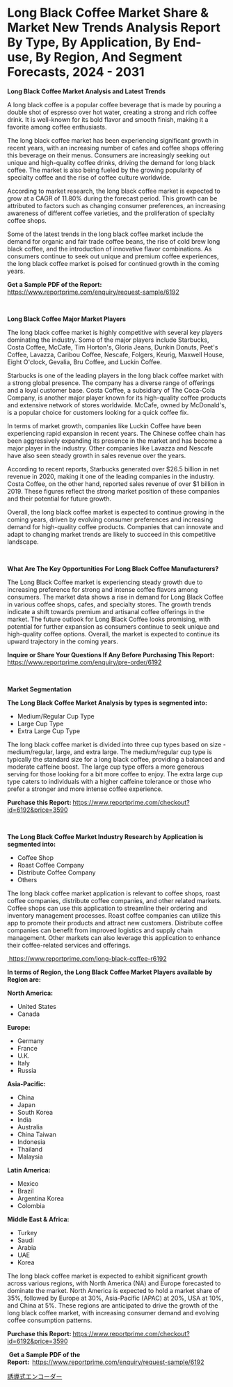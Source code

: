 <p><h1>Long Black Coffee Market Share & Market New Trends Analysis Report By Type, By Application, By End-use, By Region, And Segment Forecasts, 2024 - 2031</h1></p><p><strong>Long Black Coffee Market Analysis and Latest Trends</strong></p>
<p><p>A long black coffee is a popular coffee beverage that is made by pouring a double shot of espresso over hot water, creating a strong and rich coffee drink. It is well-known for its bold flavor and smooth finish, making it a favorite among coffee enthusiasts.</p><p>The long black coffee market has been experiencing significant growth in recent years, with an increasing number of cafes and coffee shops offering this beverage on their menus. Consumers are increasingly seeking out unique and high-quality coffee drinks, driving the demand for long black coffee. The market is also being fueled by the growing popularity of specialty coffee and the rise of coffee culture worldwide.</p><p>According to market research, the long black coffee market is expected to grow at a CAGR of 11.80% during the forecast period. This growth can be attributed to factors such as changing consumer preferences, an increasing awareness of different coffee varieties, and the proliferation of specialty coffee shops.</p><p>Some of the latest trends in the long black coffee market include the demand for organic and fair trade coffee beans, the rise of cold brew long black coffee, and the introduction of innovative flavor combinations. As consumers continue to seek out unique and premium coffee experiences, the long black coffee market is poised for continued growth in the coming years.</p></p>
<p><strong>Get a Sample PDF of the Report:&nbsp;</strong> <a href="https://www.reportprime.com/enquiry/request-sample/6192">https://www.reportprime.com/enquiry/request-sample/6192</a></p>
<p>&nbsp;</p>
<p><strong>Long Black Coffee Major Market Players</strong></p>
<p><p>The long black coffee market is highly competitive with several key players dominating the industry. Some of the major players include Starbucks, Costa Coffee, McCafe, Tim Horton's, Gloria Jeans, Dunkin Donuts, Peet's Coffee, Lavazza, Caribou Coffee, Nescafe, Folgers, Keurig, Maxwell House, Eight O'clock, Gevalia, Bru Coffee, and Luckin Coffee.</p><p>Starbucks is one of the leading players in the long black coffee market with a strong global presence. The company has a diverse range of offerings and a loyal customer base. Costa Coffee, a subsidiary of The Coca-Cola Company, is another major player known for its high-quality coffee products and extensive network of stores worldwide. McCafe, owned by McDonald's, is a popular choice for customers looking for a quick coffee fix.</p><p>In terms of market growth, companies like Luckin Coffee have been experiencing rapid expansion in recent years. The Chinese coffee chain has been aggressively expanding its presence in the market and has become a major player in the industry. Other companies like Lavazza and Nescafe have also seen steady growth in sales revenue over the years.</p><p>According to recent reports, Starbucks generated over $26.5 billion in net revenue in 2020, making it one of the leading companies in the industry. Costa Coffee, on the other hand, reported sales revenue of over $1 billion in 2019. These figures reflect the strong market position of these companies and their potential for future growth.</p><p>Overall, the long black coffee market is expected to continue growing in the coming years, driven by evolving consumer preferences and increasing demand for high-quality coffee products. Companies that can innovate and adapt to changing market trends are likely to succeed in this competitive landscape.</p></p>
<p>&nbsp;</p>
<p><strong>What Are The Key Opportunities For Long Black Coffee Manufacturers?</strong></p>
<p><p>The Long Black Coffee market is experiencing steady growth due to increasing preference for strong and intense coffee flavors among consumers. The market data shows a rise in demand for Long Black Coffee in various coffee shops, cafes, and specialty stores. The growth trends indicate a shift towards premium and artisanal coffee offerings in the market. The future outlook for Long Black Coffee looks promising, with potential for further expansion as consumers continue to seek unique and high-quality coffee options. Overall, the market is expected to continue its upward trajectory in the coming years.</p></p>
<p><strong>Inquire or Share Your Questions If Any Before Purchasing This Report:</strong> <a href="https://www.reportprime.com/enquiry/pre-order/6192">https://www.reportprime.com/enquiry/pre-order/6192</a></p>
<p>&nbsp;</p>
<p><strong>Market Segmentation</strong></p>
<p><strong>The Long Black Coffee Market Analysis by types is segmented into:</strong></p>
<p><ul><li>Medium/Regular Cup Type</li><li>Large Cup Type</li><li>Extra Large Cup Type</li></ul></p>
<p><p>The long black coffee market is divided into three cup types based on size - medium/regular, large, and extra large. The medium/regular cup type is typically the standard size for a long black coffee, providing a balanced and moderate caffeine boost. The large cup type offers a more generous serving for those looking for a bit more coffee to enjoy. The extra large cup type caters to individuals with a higher caffeine tolerance or those who prefer a stronger and more intense coffee experience.</p></p>
<p><strong>Purchase this Report:&nbsp;</strong><a href="https://www.reportprime.com/checkout?id=6192&price=3590">https://www.reportprime.com/checkout?id=6192&price=3590</a></p>
<p>&nbsp;</p>
<p><strong>The Long Black Coffee Market Industry Research by Application is segmented into:</strong></p>
<p><ul><li>Coffee Shop</li><li>Roast Coffee Company</li><li>Distribute Coffee Company</li><li>Others</li></ul></p>
<p><p>The long black coffee market application is relevant to coffee shops, roast coffee companies, distribute coffee companies, and other related markets. Coffee shops can use this application to streamline their ordering and inventory management processes. Roast coffee companies can utilize this app to promote their products and attract new customers. Distribute coffee companies can benefit from improved logistics and supply chain management. Other markets can also leverage this application to enhance their coffee-related services and offerings.</p></p>
<p><a href="https://www.reportprime.com/long-black-coffee-r6192">&nbsp;https://www.reportprime.com/long-black-coffee-r6192</a></p>
<p><strong>In terms of Region, the Long Black Coffee Market Players available by Region are:</strong></p>
<p>
    <p> <strong> North America: </strong>
        <ul>
            <li>United States</li>
            <li>Canada</li>
        </ul>
        </p> 
    <p> <strong> Europe: </strong>
        <ul>
            <li>Germany</li>
            <li>France</li>
            <li>U.K.</li>
            <li>Italy</li>
            <li>Russia</li>
        </ul>
        </p> 
    <p> <strong> Asia-Pacific: </strong>
        <ul>
            <li>China</li>
            <li>Japan</li>
            <li>South Korea</li>
            <li>India</li>
            <li>Australia</li>
            <li>China Taiwan</li>
            <li>Indonesia</li>
            <li>Thailand</li>
            <li>Malaysia</li>
        </ul>
        </p> 
    <p> <strong> Latin America: </strong>
        <ul>
            <li>Mexico</li>
            <li>Brazil</li>
            <li>Argentina Korea</li>
            <li>Colombia</li>
        </ul>
        </p> 
    <p> <strong> Middle East & Africa: </strong>
        <ul>
            <li>Turkey</li>
            <li>Saudi</li>
            <li>Arabia</li>
            <li>UAE</li>
            <li>Korea</li>
        </ul>
    </p>
    </p>
<p><p>The long black coffee market is expected to exhibit significant growth across various regions, with North America (NA) and Europe forecasted to dominate the market. North America is expected to hold a market share of 35%, followed by Europe at 30%, Asia-Pacific (APAC) at 20%, USA at 10%, and China at 5%. These regions are anticipated to drive the growth of the long black coffee market, with increasing consumer demand and evolving coffee consumption patterns.</p></p>
<p><strong>Purchase this Report: </strong><a href="https://www.reportprime.com/checkout?id=6192&price=3590">https://www.reportprime.com/checkout?id=6192&price=3590</a></p>
<p>&nbsp;<strong>Get a Sample PDF of the Report:&nbsp;&nbsp;</strong><a href="https://www.reportprime.com/enquiry/request-sample/6192">https://www.reportprime.com/enquiry/request-sample/6192</a></p>
<p><strong></strong></p>
<p><p><a href="https://github.com/roulaayoub-saad/Market-Research-Report-List-1/blob/main/136994613413.md">誘導式エンコーダー</a></p></p>